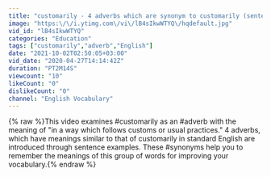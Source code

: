 ```yaml
---
title: "customarily - 4 adverbs which are synonym to customarily (sentence examples)"
image: "https:\/\/i.ytimg.com\/vi\/lB4sIkwWTYQ\/hqdefault.jpg"
vid_id: "lB4sIkwWTYQ"
categories: "Education"
tags: ["customarily","adverb","English"]
date: "2021-10-02T02:50:05+03:00"
vid_date: "2020-04-27T14:14:42Z"
duration: "PT2M14S"
viewcount: "10"
likeCount: "0"
dislikeCount: "0"
channel: "English Vocabulary"
---
```

{% raw %}This video examines #customarily as an #adverb with the meaning of &quot;in a way which follows customs or usual practices.&quot; 4 adverbs, which have meanings similar to that of customarily in standard English are introduced through sentence examples. These #synonyms help you to remember the meanings of this group of words for improving your vocabulary.{% endraw %}
